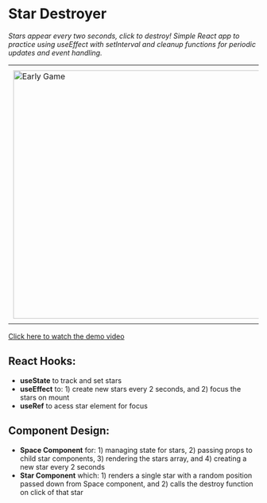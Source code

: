 # Star Destroyer

_Stars appear every two seconds, click to destroy! Simple React app to practice using useEffect with setInterval and cleanup functions for periodic updates and event handling._

<table>
  <tr>
    <td style="padding: 10px;">
      <img src="https://drive.google.com/uc?export=view&id=1ZImksXAO9AxI4SwRHPp_r0PfyzU3kQ9F" alt="Early Game" width="500px" />
    </td>
    <td style="padding: 10px;">
      <img src="https://drive.google.com/uc?export=view&id=1b34tXwqZk7lc-jJ7AWozUvClzQ80e8ii" alt="Late Game" width="500px" />
    </td>
  </tr>
</table>

[Click here to watch the demo video](https://drive.google.com/file/d/1fZi8nZyqMjvYI-c0nSIuHrzniStiL27S/view?usp=drive_link)

## React Hooks:

- **useState** to track and set stars
- **useEffect** to: 1) create new stars every 2 seconds, and 2) focus the stars on mount
- **useRef** to acess star element for focus

## Component Design:

- **Space Component** for: 1) managing state for stars, 2) passing props to child star components, 3) rendering the stars array, and 4) creating a new star every 2 seconds
- **Star Component** which: 1) renders a single star with a random position passed down from Space component, and 2) calls the destroy function on click of that star
